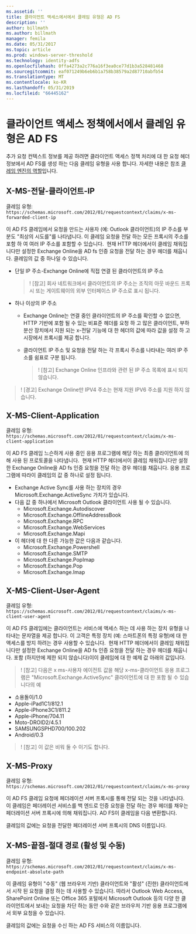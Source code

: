 ```yaml
---
ms.assetid: ''
title: 클라이언트 액세스에서에서 클레임 유형은 AD FS
description: ''
author: billmath
ms.author: billmath
manager: femila
ms.date: 05/31/2017
ms.topic: article
ms.prod: windows-server-threshold
ms.technology: identity-adfs
ms.openlocfilehash: 0ffa4273a2c776a16f3ea0ce77d1b3a528481468
ms.sourcegitcommit: eaf071249b6eb6b1a758b38579a2d87710abfb54
ms.translationtype: MT
ms.contentlocale: ko-KR
ms.lasthandoff: 05/31/2019
ms.locfileid: "66445162"
---
```

# <a name="client-access-policy-claim-types-in-ad-fs"></a>클라이언트 액세스 정책에서에서 클레임 유형은 AD FS

추가 요청 컨텍스트 정보를 제공 하려면 클라이언트 액세스 정책 처리에 대 한 요청 헤더 정보에서 AD FS를 생성 하는 다음 클레임 유형을 사용 합니다.  자세한 내용은 참조 [클레임 엔진의 역할](../technical-reference/the-role-of-the-claims-engine.md)입니다.

## <a name="x-ms-forwarded-client-ip"></a>X-MS-전달-클라이언트-IP

클레임 유형: `https://schemas.microsoft.com/2012/01/requestcontext/claims/x-ms-forwarded-client-ip`

이 AD FS 클레임에서 요청을 만드는 사용자 (예: Outlook 클라이언트)의 IP 주소를 부분도 "최상의 시도를"를 나타냅니다. 이 클레임 요청을 전달 하는 모든 프록시의 주소를 포함 하 여 여러 IP 주소를 포함할 수 있습니다.  현재 HTTP 헤더에서이 클레임 채워집니다만 설정한 Exchange Online을 AD fs 인증 요청을 전달 하는 경우 헤더를 채웁니다. 클레임의 값 중 하나일 수 있습니다.


- 단일 IP 주소-Exchange Online에 직접 연결 된 클라이언트의 IP 주소

    >! [참고] 회사 네트워크에서 클라이언트의 IP 주소는 조직의 아웃 바운드 프록시 또는 게이트웨이의 외부 인터페이스 IP 주소로 표시 됩니다.

- 하나 이상의 IP 주소
  - Exchange Online는 연결 중인 클라이언트의 IP 주소를 확인할 수 없으면, HTTP 기반에 포함 될 수 있는 비표준 헤더를 요청 하 고 많은 클라이언트, 부하 분산 장치에서 지원 되는 x-전달 기능에 대 한 헤더의 값에 따라 값을 설정 하 고 시장에서 프록시를 제공 합니다.
  - 클라이언트 IP 주소 및 요청을 전달 하는 각 프록시 주소를 나타내는 여러 IP 주소를 쉼표로 구분 됩니다.

    >! [참고] Exchange Online 인프라와 관련 된 IP 주소 목록에 표시 되지 않습니다.


>! [경고] Exchange Online만 IPV4 주소는 현재 지원 IPV6 주소를 지원 하지 않습니다. 


## <a name="x-ms-client-application"></a>X-MS-Client-Application

클레임 유형: `https://schemas.microsoft.com/2012/01/requestcontext/claims/x-ms-client-application`

이 AD FS 클레임 느슨하게 사용 중인 응용 프로그램에 해당 하는 최종 클라이언트에 의해 사용 된 프로토콜을 나타냅니다.  현재 HTTP 헤더에서이 클레임 채워집니다만 설정한 Exchange Online을 AD fs 인증 요청을 전달 하는 경우 헤더를 채웁니다. 응용 프로그램에 따라이 클레임의 값 중 하나로 설정 됩니다.



- Exchange Active Sync를 사용 하는 장치의 경우 Microsoft.Exchange.ActiveSync 가치가 있습니다. 
- 다음 값 중 하나에서 Microsoft Outlook 클라이언트 사용 될 수 있습니다.
    - Microsoft.Exchange.Autodiscover
    - Microsoft.Exchange.OfflineAddressBook
    - Microsoft.Exchange.RPC
    - Microsoft.Exchange.WebServices
    - Microsoft.Exchange.Mapi
- 이 헤더에 대 한 다른 가능한 값은 다음과 같습니다.
    - Microsoft.Exchange.Powershell
    - Microsoft.Exchange.SMTP
    - Microsoft.Exchange.PopImap
    - Microsoft.Exchange.Pop
    - Microsoft.Exchange.Imap

## <a name="x-ms-client-user-agent"></a>X-MS-Client-User-Agent

클레임 유형: `https://schemas.microsoft.com/2012/01/requestcontext/claims/x-ms-client-user-agent`

이 AD FS 클레임에는 클라이언트는 서비스에 액세스 하는 데 사용 하는 장치 유형을 나타내는 문자열을 제공 합니다. 이 고객은 특정 장치 (예: 스마트폰의 특정 유형)에 대 한 액세스를 방지 하려는 경우 사용할 수 있습니다.  현재 HTTP 헤더에서이 클레임 채워집니다만 설정한 Exchange Online을 AD fs 인증 요청을 전달 하는 경우 헤더를 채웁니다. 포함 (하지만에 제한 되지 않습니다)이이 클레임에 대 한 예제 값 아래의 값입니다.
>! [참고] 다음은 x ms-사용자 에이전트 값을 해당 x-ms-클라이언트 응용 프로그램은 "Microsoft.Exchange.ActiveSync" 클라이언트에 대 한 포함 될 수 있습니다의 예

- 소용돌이/1.0
- Apple-iPad1C1/812.1
- Apple-iPhone3C1/811.2
- Apple-iPhone/704.11
- Moto-DROID2/4.5.1
- SAMSUNGSPHD700/100.202
- Android/0.3

>! [참고] 이 값은 비워 둘 수 이기도 합니다.


## <a name="x-ms-proxy"></a>X-MS-Proxy

클레임 유형: `https://schemas.microsoft.com/2012/01/requestcontext/claims/x-ms-proxy`

이 AD FS 클레임 요청에 페더레이션 서버 프록시를 통해 전달 되는 것을 나타냅니다.  이 클레임은 페더레이션 서비스를 백 엔드로 인증 요청을 전달 하는 경우 헤더를 채우는 페더레이션 서버 프록시에 의해 채워집니다. AD FS이 클레임을 다음 변환합니다. 

클레임의 값에는 요청을 전달한 페더레이션 서버 프록시의 DNS 이름입니다.

## <a name="x-ms-endpoint-absolute-path-active-vs-passive"></a>X-MS-끝점-절대 경로 (활성 및 수동)

클레임 유형: `https://schemas.microsoft.com/2012/01/requestcontext/claims/x-ms-endpoint-absolute-path`

이 클레임 유형이 "수동" (웹 브라우저 기반) 클라이언트와 "활성" (진한) 클라이언트에서 시작 된 요청을 결정 하는 데 사용할 수 있습니다. 따라서 Outlook Web Access, SharePoint Online 또는 Office 365 포털에서 Microsoft Outlook 등의 다양 한 클라이언트에서 보내는 요청을 차단 하는 동안 수와 같은 브라우저 기반 응용 프로그램에서 외부 요청을 수 있습니다.

클레임의 값에는 요청을 수신 하는 AD FS 서비스의 이름입니다.
